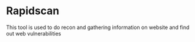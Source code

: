 # Rapidscan
This tool is used to do recon and gathering information on website and find out web vulnerabilities
